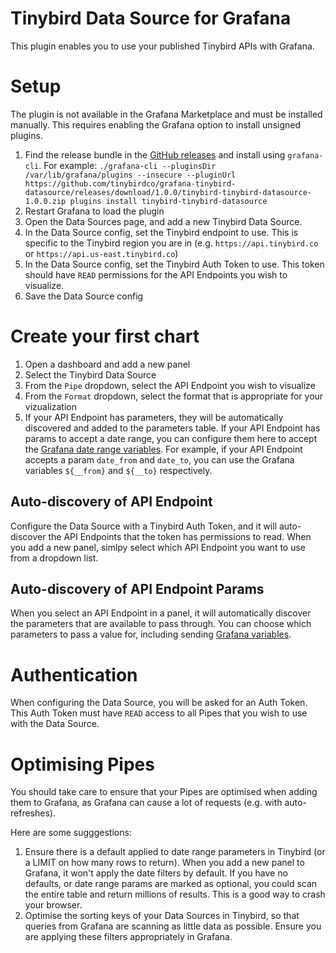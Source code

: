 # Tinybird Data Source for Grafana

This plugin enables you to use your published Tinybird APIs with Grafana.

# Setup

The plugin is not available in the Grafana Marketplace and must be installed manually. This requires enabling the Grafana option to install unsigned plugins.

1. Find the release bundle in the [GitHub releases](https://github.com/tinybirdco/grafana-tinybird-datasource/releases) and install using `grafana-cli`. For example: `./grafana-cli --pluginsDir /var/lib/grafana/plugins --insecure --pluginUrl https://github.com/tinybirdco/grafana-tinybird-datasource/releases/download/1.0.0/tinybird-tinybird-datasource-1.0.0.zip plugins install tinybird-tinybird-datasource`
2. Restart Grafana to load the plugin
3. Open the Data Sources page, and add a new Tinybird Data Source.
4. In the Data Source config, set the Tinybird endpoint to use. This is specific to the Tinybird region you are in (e.g. `https://api.tinybird.co` or `https://api.us-east.tinybird.co`)
5. In the Data Source config, set the Tinybird Auth Token to use. This token should have `READ` permissions for the API Endpoints you wish to visualize.
6. Save the Data Source config

# Create your first chart

1. Open a dashboard and add a new panel
2. Select the Tinybird Data Source
3. From the `Pipe` dropdown, select the API Endpoint you wish to visualize
4. From the `Format` dropdown, select the format that is appropriate for your vizualization
5. If your API Endpoint has parameters, they will be automatically discovered and added to the parameters table. If your API Endpoint has params to accept a date range, you can configure them here to accept the [Grafana date range variables](https://grafana.com/docs/grafana/v8.5/variables/variable-types/global-variables/). For example, if your API Endpoint accepts a param `date_from` and `date_to`, you can use the Grafana variables `${__from}` and `${__to}` respectively.

## Auto-discovery of API Endpoint
Configure the Data Source with a Tinybird Auth Token, and it will auto-discover the API Endpoints that the token has permissions to read. When you add a new panel, simlpy select which API Endpoint you want to use from a dropdown list.

## Auto-discovery of API Endpoint Params
When you select an API Endpoint in a panel, it will automatically discover the parameters that are available to pass through. You can choose which parameters to pass a value for, including sending [Grafana variables](https://grafana.com/docs/grafana/v8.5/variables/variable-types/global-variables/).

# Authentication

When configuring the Data Source, you will be asked for an Auth Token. This Auth Token must have `READ` access to all Pipes that you wish to use with the Data Source.

# Optimising Pipes

You should take care to ensure that your Pipes are optimised when adding them to Grafana, as Grafana can cause a lot of requests (e.g. with auto-refreshes).

Here are some sugggestions:
1. Ensure there is a default applied to date range parameters in Tinybird (or a LIMIT on how many rows to return). When you add a new panel to Grafana, it won't apply the date filters by default. If you have no defaults, or date range params are marked as optional, you could scan the entire table and return millions of results. This is a good way to crash your browser.
2. Optimise the sorting keys of your Data Sources in Tinybird, so that queries from Grafana are scanning as little data as possible. Ensure you are applying these filters appropriately in Grafana.
